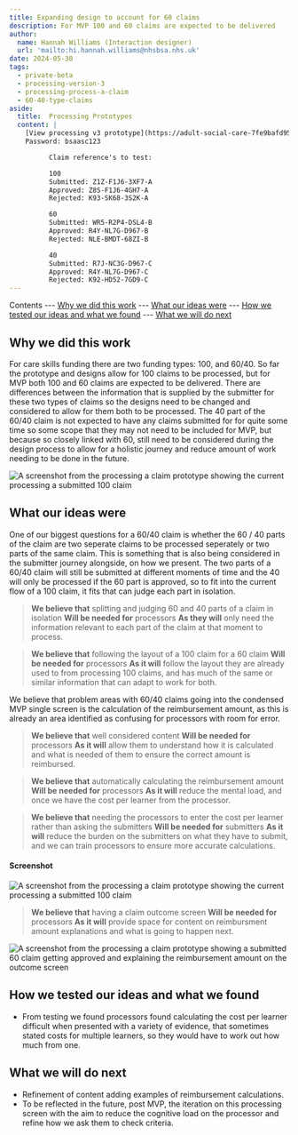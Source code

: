 ```yaml
---
title: Expanding design to account for 60 claims
description: For MVP 100 and 60 claims are expected to be delivered
author:
  name: Hannah Williams (Interaction designer)
  url: 'mailto:hi.hannah.williams@nhsbsa.nhs.uk'
date: 2024-05-30
tags:
  - private-beta
  - processing-version-3
  - processing-process-a-claim
  - 60-40-type-claims
aside:
  title:  Processing Prototypes
  content: |
    [View processing v3 prototype](https://adult-social-care-7fe9bafd955a.herokuapp.com/processing/prototypes/design/v3/) 
    Password: bsaasc123

          Claim reference's to test:

          100
          Submitted: Z1Z-F1J6-3XF7-A
          Approved: Z8S-F1J6-4GH7-A
          Rejected: K93-SK68-3S2K-A

          60
          Submitted: WR5-R2P4-DSL4-B
          Approved: R4Y-NL7G-D967-B
          Rejected: NLE-BMDT-68ZI-B

          40
          Submitted: R7J-NC3G-D967-C
          Approved: R4Y-NL7G-D967-C
          Rejected: K92-HD52-7GD9-C
---
```


Contents
--- [Why we did this work](#why-we-did-this-work)
--- [What our ideas were](#what-our-ideas-were)
--- [How we tested our ideas and what we found](#how-we-tested-our-ideas-and-what-we-found)
--- [What we will do next](#what-we-will-do-next)

## Why we did this work

For care skills funding there are two funding types: 100, and 60/40. So far the prototype and designs allow for 100 claims to be processed, but for MVP both 100 and 60 claims are expected to be delivered. There are differences between the information that is supplied by the submitter for these two types of claims so the designs need to be changed and considered to allow for them both to be processed. The 40 part of the 60/40 claim is not expected to have any claims submitted for for quite some time so some scope that they may not need to be included for MVP, but because so closely linked with 60, still need to be considered during the design process to allow for a holistic journey and reduce amount of work needing to be done in the future.

![A screenshot from the processing a claim prototype showing the current processing a submitted 100 claim](100-submitted.png "Current submitted 100 claim view - processing")

## What our ideas were

One of our biggest questions for a 60/40 claim is whether the 60 / 40 parts of the claim are two seperate claims to be processed seperately or two parts of the same claim. This is something that is also being considered in the submitter journey alongside, on how we present. The two parts of a 60/40 claim will still be submitted at different moments of time and the 40 will only be processed if the 60 part is approved, so to fit into the current flow of a 100 claim, it fits that can judge each part in isolation.

>**We believe that** splitting and judging 60 and 40 parts of a claim in isolation
>**Will be needed for** processors
>**As they will** only need the information relevant to each part of the claim at that moment to process.

>**We believe that** following the layout of a 100 claim for a 60 claim
>**Will be needed for** processors
>**As it will** follow the layout they are already used to from processing 100 claims, and has much of the same or similar information that can adapt to work for both.

We believe that problem areas with 60/40 claims going into the condensed MVP single screen is the calculation of the reimbursement amount, as this is already an area identified as confusing for processors with room for error. 

>**We believe that** well considered content
>**Will be needed for** processors
>**As it will** allow them to understand how it is calculated and what is needed of them to ensure the correct amount is reimbursed.

>**We believe that** automatically calculating the reimbursement amount
>**Will be needed for** processors
>**As it will** reduce the mental load, and once we have the cost per learner from the processor.

>**We believe that** needing the processors to enter the cost per learner rather than asking the submitters
>**Will be needed for** submitters
>**As it will** reduce the burden on the submitters on what they have to submit, and we can train processors to ensure more accurate calculations. 

#### Screenshot

![A screenshot from the processing a claim prototype showing the current processing a submitted 100 claim](60-submitted.png "Submitted and not yet processed 60 claim view - processing")

>**We believe that** having a claim outcome screen
>**Will be needed for** processors 
>**As it will** provide space for content on reimbursment amount explanations and what is going to happen next.


![A screenshot from the processing a claim prototype showing a submitted 60 claim getting approved and explaining the reimbursement amount on the outcome screen](60-outcome-explained.png "Submitted 60 claim - outcome screen explaining the reimbursement amount")

## How we tested our ideas and what we found

- From testing we found processors found calculating the cost per learner difficult when presented with a variety of evidence, that sometimes stated costs for multiple learners, so they would have to work out how much from one. 

## What we will do next
- Refinement of content adding examples of reimbursement calculations.
- To be reflected in the future, post MVP, the iteration on this processing screen with the aim to reduce the cognitive load on the processor and refine how we ask them to check criteria.




